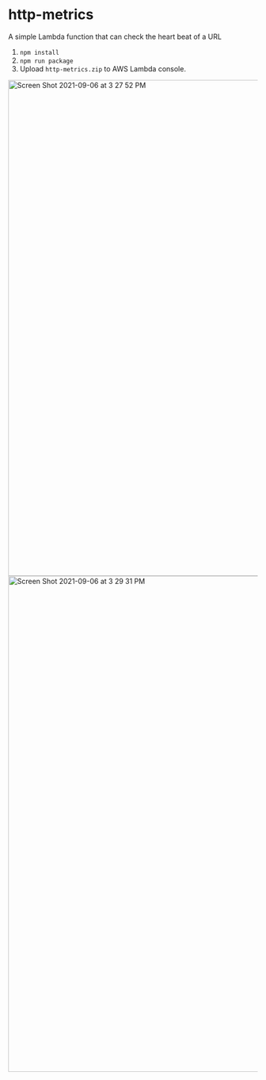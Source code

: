 # http-metrics
A simple Lambda function that can check the heart beat of a URL

1. `npm install`
2. `npm run package`
3. Upload `http-metrics.zip` to AWS Lambda console.

<img width="1000" alt="Screen Shot 2021-09-06 at 3 27 52 PM" src="https://user-images.githubusercontent.com/3732224/132255774-a49cff84-5629-46e5-85da-7da99cc53dbd.png">
<img width="1000" alt="Screen Shot 2021-09-06 at 3 29 31 PM" src="https://user-images.githubusercontent.com/3732224/132255899-7ff36de9-9f70-4cf5-b062-ee871fc6b91d.png">



